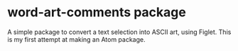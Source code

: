 # word-art-comments package

A simple package to convert a text selection into ASCII art, using Figlet. This is my first attempt at making an Atom package.
